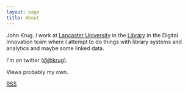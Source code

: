 ```yaml
---
layout: page
title: About
---
```


John Krug. I work at [Lancaster University](http://www.lancaster.ac.uk)
in the [Library](http://lancaster.ac.uk/library) in the Digital Innovation
team where I attempt to do things with library systems and analytics
and maybe some linked data. 

I'm on twitter ([@jhkrug](https://twitter.com/jhkrug)).

Views probably my own. 

<a href="/atom.xml">RSS</a>


